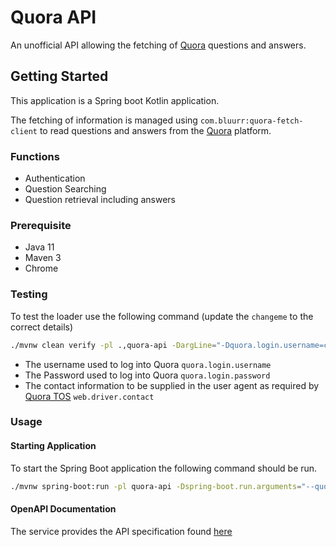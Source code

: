 # Quora API

An unofficial API allowing the fetching of [Quora](https://www.quora.com/) questions and answers.

## Getting Started

This application is a Spring boot Kotlin application. 

The fetching of information is managed using `com.bluurr:quora-fetch-client` to read questions and answers from the [Quora](https://www.quora.com/) platform.

### Functions

- Authentication
- Question Searching
- Question retrieval including answers

### Prerequisite

- Java 11
- Maven 3
- Chrome

### Testing

To test the loader use the following command (update the `changeme` to the correct details)

```BASH
./mvnw clean verify -pl .,quora-api -DargLine="-Dquora.login.username=changeme -Dquora.login.password=changeme -Dweb.driver.contact=changeme"
```

- The username used to log into Quora `quora.login.username`
- The Password used to log into Quora `quora.login.password`
- The contact information to be supplied in the user agent as required by [Quora TOS](https://www.quora.com/about/tos) `web.driver.contact`


### Usage

#### Starting Application

To start the Spring Boot application the following command should be run.

```BASH
./mvnw spring-boot:run -pl quora-api -Dspring-boot.run.arguments="--quora.login.username=changeme --quora.login.password=changeme --web.driver.contact=changeme"
```

#### OpenAPI Documentation

The service provides the API specification found [here](http://localhost:8080/swagger-ui.html)
